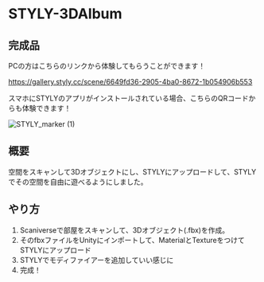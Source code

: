 # STYLY-3DAlbum

## 完成品
PCの方はこちらのリンクから体験してもらうことができます！

https://gallery.styly.cc/scene/6649fd36-2905-4ba0-8672-1b054906b553

スマホにSTYLYのアプリがインストールされている場合、こちらのQRコードからも体験できます！

![STYLY_marker (1)](https://user-images.githubusercontent.com/69253001/192767471-6ff44d4d-5147-4491-b3cf-45266e3be062.png)

## 概要
空間をスキャンして3Dオブジェクトにし、STYLYにアップロードして、STYLYでその空間を自由に遊べるようにしました。

## やり方
1. Scaniverseで部屋をスキャンして、3Dオブジェクト(.fbx)を作成。
1. そのfbxファイルをUnityにインポートして、MaterialとTextureをつけてSTYLYにアップロード
1. STYLYでモディファイアーを追加していい感じに
1. 完成！

